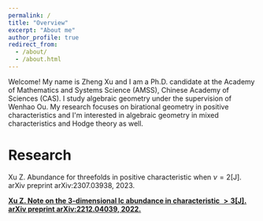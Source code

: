 ```yaml
---
permalink: /
title: "Overview"
excerpt: "About me"
author_profile: true
redirect_from: 
  - /about/
  - /about.html
---
```


Welcome! My name is Zheng Xu and I am a Ph.D. candidate at the Academy of Mathematics and Systems Science (AMSS), Chinese Academy of Sciences (CAS). I study algebraic geometry under the supervision of Wenhao Ou.
My research focuses on birational geometry in positive characteristics and I'm interested in algebraic geometry in mixed characteristics and Hodge theory as well. 

Research
======

Xu Z. Abundance for threefolds in positive characteristic when $\nu= 2$[J]. arXiv preprint arXiv:2307.03938, 2023.<strong><a href="https://arxiv.org/abs/2307.03938">

Xu Z. Note on the 3-dimensional lc abundance in characteristic $> 3$[J]. arXiv preprint arXiv:2212.04039, 2022.<strong><a href="https://arxiv.org/abs/2212.04039">







